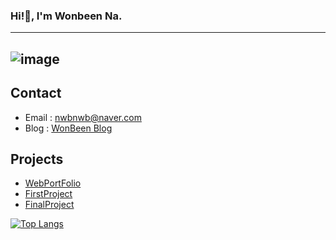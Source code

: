 ### Hi!👋, I'm Wonbeen Na. 
---
![image](https://user-images.githubusercontent.com/74464061/127785057-7a354663-6517-413a-a214-c244bf890626.png)
---
## Contact
- Email : nwbnwb@naver.com
- Blog : [WonBeen Blog](https://www.notion.so/Been-38c479097c3e4ebcb6d5ede959f5d5c3)
## Projects
- [WebPortFolio](https://been-portfolio.com)
- [FirstProject](https://tmtrips.com)
- [FinalProject](https://dontstop.site/)

<!-- [![Anurag's github stats](https://github-readme-stats.vercel.app/api?username=wonbeenna&show_icons=true)](https://github.com/anuraghazra/github-readme-stats) -->
[![Top Langs](https://github-readme-stats.vercel.app/api/top-langs/?username=wonbeenna&layout=compact)](https://github.com/anuraghazra/github-readme-stats)

<!--
**wonbeenna/wonbeenna** is a ✨ _special_ ✨ repository because its `README.md` (this file) appears on your GitHub profile.

Here are some ideas to get you started:

- 🔭 I’m currently working on ...
- 🌱 I’m currently learning ...
- 👯 I’m looking to collaborate on ...
- 🤔 I’m looking for help with ...
- 💬 Ask me about ...
- 📫 How to reach me: ...
- 😄 Pronouns: ...
- ⚡ Fun fact: ...
-->

